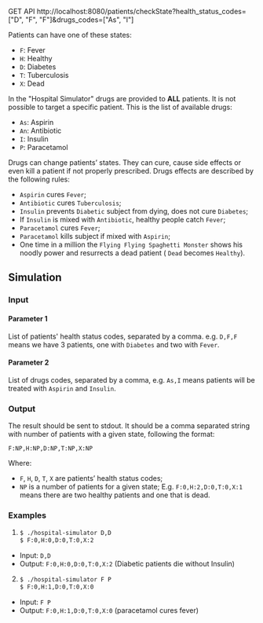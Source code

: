 GET API
http://localhost:8080/patients/checkState?health_status_codes=["D", "F", "F"]&drugs_codes=["As", "I"]

Patients can have one of these states:
* `F`: Fever
* `H`: Healthy
* `D`: Diabetes
* `T`: Tuberculosis
* `X`: Dead

In the "Hospital Simulator" drugs are provided to **ALL** patients. It is not possible to target a specific patient.
This is the list of available drugs:
* `As`: Aspirin
* `An`: Antibiotic
* `I`: Insulin
* `P`: Paracetamol

Drugs can change patients’ states. They can cure, cause side effects or even kill a patient if not properly prescribed.
Drugs effects are described by the following rules:
* `Aspirin` cures `Fever`;
* `Antibiotic` cures `Tuberculosis`;
* `Insulin` prevents `Diabetic` subject from dying, does not cure `Diabetes`;
* If `Insulin` is mixed with `Antibiotic`, healthy people catch `Fever`;
* `Paracetamol` cures `Fever`;
* `Paracetamol` kills subject if mixed with `Aspirin`;
* One time in a million the `Flying Flying Spaghetti Monster` shows his noodly power and resurrects a dead patient
  ( `Dead` becomes `Healthy`).


## Simulation

### Input

#### Parameter 1

List of patients' health status codes, separated by a comma. e.g. `D,F,F` means we have 3 patients, one with `Diabetes`
and two with `Fever`.

#### Parameter 2

List of drugs codes, separated by a comma, e.g. `As,I` means patients will be treated with `Aspirin` and `Insulin`.

### Output

The result should be sent to stdout. It should be a comma separated string with number of patients with a given state,
following the format:

```text
F:NP,H:NP,D:NP,T:NP,X:NP
```

Where:
* `F`, `H`, `D`, `T`, `X` are patients’ health status codes;
* `NP` is a number of patients for a given state;
  E.g. `F:0,H:2,D:0,T:0,X:1` means there are two healthy patients and one that is dead.

### Examples

1. ```bash
   $ ./hospital-simulator D,D
   $ F:0,H:0,D:0,T:0,X:2
   ```
* Input: `D,D `
* Output: `F:0,H:0,D:0,T:0,X:2` (Diabetic patients die without Insulin)

2. ```bash
   $ ./hospital-simulator F P
   $ F:0,H:1,D:0,T:0,X:0
   ```
* Input: `F P`
* Output: `F:0,H:1,D:0,T:0,X:0` (paracetamol cures fever)
